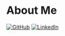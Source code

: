 # About Me

[![GitHub](https://img.shields.io/badge/GitHub-%40ReLehmann-239a3b.svg)](https://github.com/ReLehmann)
[![LinkedIn](https://img.shields.io/badge/Linked-in-0c66c3.svg)](https://www.linkedin.com/in/rene-lehmann-germany/)
